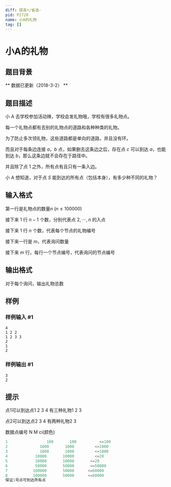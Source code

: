 ```yaml
---
diff: 提高+/省选-
pid: P2720
name: 小A的礼物
tag: []
---
```

# 小A的礼物
## 题目背景

** 数据已更新（2018-3-2） **
## 题目描述

小 A 去学校参加活动辣，学校会发礼物哦，学校有很多礼物点。

每一个礼物点都有去别的礼物点的道路和各种种类的礼物。

为了防止多次领礼物，这些道路都是单向的道路，并且没有环。

而且对于每条边连接 $a$，$b$ 点，如果删去这条边之后，存在点 $c$ 可以到达 $a$，也能到达 $b$，那么这条边就不会存在于路径中。

并且除了点 $1$ 之外，所有点有且只有一条入边。

小 A 想知道，对于点 $S$ 能到达的所有点（包括本身），有多少种不同的礼物？
## 输入格式

第一行是礼物点的数量$n$ ($n \le 100000$)

接下来 1 行 $n-1$ 个数，分别代表点 $2,\cdots, n$ 的入点

接下来 1 行 $n$ 个数，代表每个节点的礼物编号

接下来一行是 $m$，代表询问数量

接下来 $m$ 行，每行一个节点编号，代表询问的节点编号

## 输出格式

对于每个询问，输出礼物总数

## 样例

### 样例输入 #1
```
4
1 2 2
1 2 3 3
2
1
2
```
### 样例输出 #1
```
3
2
```
## 提示

点1可以到达点1 2 3 4  有三种礼物1 2 3

点2可以到达点2 3 4   有两种礼物2 3

数据点编号     N        M          ci(颜色)

```cpp
1                 100       100          <=100
2              1000       1000         <=1000
3              1000       1000         <=1000
4            10000       10000         <=20
5            10000       10000       <=20
6            50000       50000       <=50000
7           100000       50000      <=60000
8           100000       50000      <=60000
保证1号点可到达所有点
```
